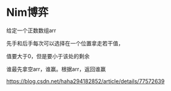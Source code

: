 
# Nim博弈
给定一个正数数组arr

先手和后手每次可以选择在一个位置拿走若干值，

值要大于0，但是要小于该处的剩余

谁最先拿空arr，谁赢。根据arr，返回谁赢

https://blog.csdn.net/haha294182852/article/details/77572639
